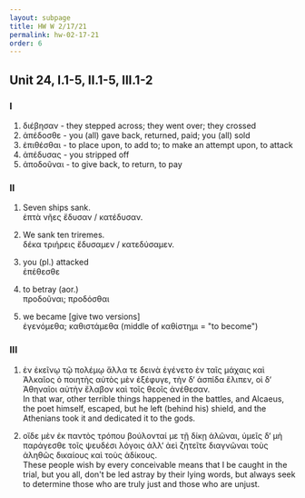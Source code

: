 ```yaml
---
layout: subpage
title: HW W 2/17/21
permalink: hw-02-17-21
order: 6
---
```


## Unit 24, I.1-5, II.1-5, III.1-2

### I
1. διέβησαν - they stepped across; they went over; they crossed
2. ἀπέδοσθε - you (all) gave back, returned, paid; you (all) sold
3. ἐπιθέσθαι - to place upon, to add to; to make an attempt upon, to attack
4. ἀπέδυσας - you stripped off
5. ἀποδοῦναι - to give back, to return, to pay

### II

1. Seven ships sank.  
ἑπτὰ νῆες ἔδυσαν / κατέδυσαν.

2. We sank ten triremes.  
δέκα τριήρεις ἔδυσαμεν / κατεδύσαμεν.

3. you (pl.) attacked  
ἐπέθεσθε

4. to betray (aor.)  
προδοῦναι; προδόσθαι

5. we became [give two versions]  
ἐγενόμεθα; καθιστάμεθα (middle of καθίστημι = "to become")

### III

1. ἐν ἐκεῖνῳ τῷ πολέμῳ ἄλλα τε δεινὰ ἐγένετο ἐν ταῖς μάχαις καὶ Ἀλκαῖος ὁ ποιητὴς αὐτὸς μὲν ἐξέφυγε, τὴν δ‘ ἀσπίδα ἔλιπεν, οἱ δ‘ Ἀθηναῖοι αὐτὴν ἔλαβον καὶ τοῖς θεοῖς ἀνέθεσαν.  
In that war, other terrible things happened in the battles, and Alcaeus, the poet himself, escaped, but he left (behind his) shield, and the Athenians took it and dedicated it to the gods.

2. οἵδε μὲν ἐκ παντὸς τρόπου βούλονταί με τῇ δίκῃ ἁλῶναι, ὑμεῖς δ‘ μὴ παράγεσθε τοῖς ψευδέσι λόγοις ἀλλ‘ ἀεὶ ζητεῖτε διαγνῶναι τοὺς ἀληθῶς δικαίους καὶ τοὺς ἀδίκους.  
These people wish by every conceivable means that I be caught in the trial, but you all, don't be led astray by their lying words, but always seek to determine those who are truly just and those who are unjust.
